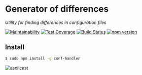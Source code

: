 # Generator of differences
*Utility for finding differences in configuration files*

[![Maintainability](https://api.codeclimate.com/v1/badges/82011bb447b1a360e792/maintainability)](https://codeclimate.com/github/corsicanec82/project-lvl2-s475/maintainability)
[![Test Coverage](https://api.codeclimate.com/v1/badges/82011bb447b1a360e792/test_coverage)](https://codeclimate.com/github/corsicanec82/project-lvl2-s475/test_coverage)
[![Build Status](https://travis-ci.org/corsicanec82/project-lvl2-s475.svg?branch=master)](https://travis-ci.org/corsicanec82/project-lvl2-s475)
[![npm version](https://badge.fury.io/js/conf-handler.svg)](https://badge.fury.io/js/conf-handler)

## Install
```sh
$ sudo npm install -g conf-handler
```

[![asciicast](https://asciinema.org/a/zgdLQG4aI86eNsKjdSfb6kJ7z.svg)](https://asciinema.org/a/zgdLQG4aI86eNsKjdSfb6kJ7z)
